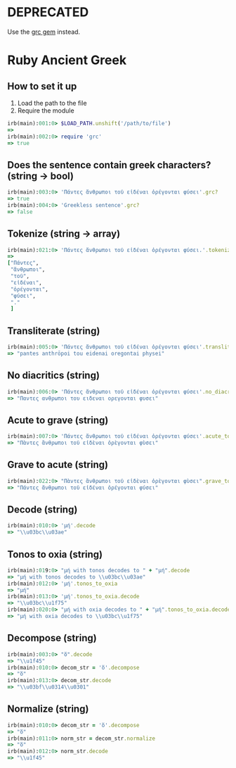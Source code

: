 # DEPRECATED

Use the [grc gem](https://github.com/bcdavasconcelos/grc) instead.


# Ruby Ancient Greek


## How to set it up

1. Load the path to the file
2. Require the module

```ruby
irb(main):001:0> $LOAD_PATH.unshift('/path/to/file')
=>
irb(main):002:0> require 'grc'
=> true
```

## Does the sentence contain greek characters? (string → bool)

```ruby
irb(main):003:0> 'Πάντες ἄνθρωποι τοῦ εἰδέναι ὀρέγονται φύσει'.grc?
=> true
irb(main):004:0> 'Greekless sentence'.grc?
=> false
```

## Tokenize (string → array)

```ruby
irb(main):021:0> 'Πάντες ἄνθρωποι τοῦ εἰδέναι ὀρέγονται φύσει.'.tokenize
=>
["Πάντες",                                                                                                        tc
 "ἄνθρωποι",                                                                                                      s
 "τοῦ",
 "εἰδέναι",
 "ὀρέγονται",
 "φύσει",
 "."
 ]
```

## Transliterate (string)

```ruby
irb(main):005:0> 'Πάντες ἄνθρωποι τοῦ εἰδέναι ὀρέγονται φύσει'.transliterate
=> "pantes anthrōpoi tou eidenai oregontai physei"
```

## No diacritics (string)

```ruby
irb(main):006:0> 'Πάντες ἄνθρωποι τοῦ εἰδέναι ὀρέγονται φύσει'.no_diacritics
=> "Παντες ανθρωποι του ειδεναι ορεγονται φυσει"
```

## Acute to grave (string)

```ruby
irb(main):007:0> 'Πάντες ἄνθρωποι τοῦ εἰδέναι ὀρέγονται φύσει'.acute_to_grave
=> "Πὰντες ἂνθρωποι τοῦ εἰδὲναι ὀρὲγονται φὺσει"
```

## Grave to acute (string)

```ruby
irb(main):022:0> "Πὰντες ἂνθρωποι τοῦ εἰδὲναι ὀρὲγονται φὺσει".grave_to_acute
=> "Πάντες ἄνθρωποι τοῦ εἰδέναι ὀρέγονται φύσει"
```

## Decode (string)

```ruby
irb(main):010:0> 'μή'.decode
=> "\\u03bc\\u03ae"
```

## Tonos to oxia (string)

```ruby
irb(main):019:0> "μή with tonos decodes to " + "μή".decode
=> "μή with tonos decodes to \\u03bc\\u03ae"
irb(main):012:0> 'μή'.tonos_to_oxia
=> "μή"
irb(main):013:0> 'μή'.tonos_to_oxia.decode
=> "\\u03bc\\u1f75"
irb(main):020:0> "μή with oxia decodes to " + "μή".tonos_to_oxia.decode
=> "μή with oxia decodes to \\u03bc\\u1f75"
```

## Decompose (string)

```ruby
irb(main):003:0> "ὅ".decode
=> "\\u1f45"
irb(main):010:0> decom_str = 'ὅ'.decompose
=> "ὅ"
irb(main):013:0> decom_str.decode
=> "\\u03bf\\u0314\\u0301"
```

## Normalize (string)

```ruby
irb(main):010:0> decom_str = 'ὅ'.decompose
=> "ὅ"
irb(main):011:0> norm_str = decom_str.normalize
=> "ὅ"
irb(main):012:0> norm_str.decode
=> "\\u1f45"
```
